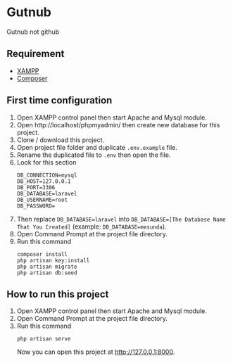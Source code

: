 # Gutnub

Gutnub not github

## Requirement
- [XAMPP](https://www.apachefriends.org/index.html)
- [Composer](https://getcomposer.org/download/)

## First time configuration
1. Open XAMPP control panel then start Apache and Mysql module.
2. Open http://localhost/phpmyadmin/ then create new database for this project.
3. Clone / download this project.
4. Open project file folder and duplicate `.env.example` file.
5. Rename the duplicated file to `.env` then open the file.
6. Look for this section
    ```
    DB_CONNECTION=mysql
    DB_HOST=127.0.0.1
    DB_PORT=3306
    DB_DATABASE=laravel
    DB_USERNAME=root
    DB_PASSWORD=
    ```
7. Then replace `DB_DATABASE=laravel` into `DB_DATABASE=[The Database Name That You Created]` (example: `DB_DATABASE=mesunda`).
8. Open Command Prompt at the project file directory.
9. Run this command
    ```
    composer install
    php artisan key:install
    php artisan migrate
    php artisan db:seed
    ```

## How to run this project
1. Open XAMPP control panel then start Apache and Mysql module.
2. Open Command Prompt at the project file directory.
3. Run this command
    ```
    php artisan serve
    ```
    Now you can open this project at http://127.0.0.1:8000.

